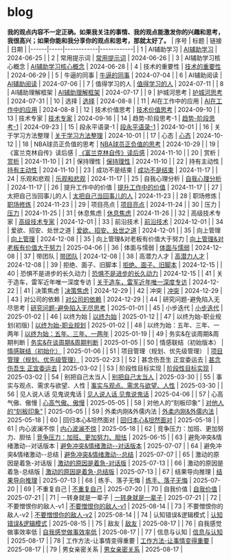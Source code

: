 # blog

**我的观点内容不一定正确。如果我关注的事情、我的观点能激发你的兴趣和思考，我很高兴；如果你能和我分享你的观点和思考，那就太好了。**
| 序号 | 标题 | 链接   | 日期       |
|------|-----|------------|------------|
| 1 | AI辅助学习 | [AI辅助学习](https://github.com/yangshipo/blog/blob/master/%E9%9A%8F%E6%84%9F/AI%E8%BE%85%E5%8A%A9%E5%AD%A6%E4%B9%A0.md) | 2024-06-25 |
| 2 | 常用提示词 | [常用提示词](https://github.com/yangshipo/blog/blob/master/%E9%9A%8F%E6%84%9F/%E5%B8%B8%E7%94%A8%E6%8F%90%E7%A4%BA%E8%AF%8D.md) | 2024-06-26 |
| 3 | AI辅助学习核心概念 | [AI辅助学习核心概念](https://github.com/yangshipo/blog/blob/master/%E9%9A%8F%E6%84%9F/AI%E8%BE%85%E5%8A%A9%E5%AD%A6%E4%B9%A0%E6%A0%B8%E5%BF%83%E6%A6%82%E5%BF%B5.md) | 2024-06-28 |
| 4 | 技术的重要性 | [技术的重要性](https://github.com/yangshipo/blog/blob/master/%E9%9A%8F%E6%84%9F/%E6%8A%80%E6%9C%AF%E7%9A%84%E9%87%8D%E8%A6%81%E6%80%A7.md) | 2024-06-29 |
| 5 | 牛逼的同事 | [牛逼的同事](https://github.com/yangshipo/blog/blob/master/%E9%9A%8F%E6%84%9F/%E7%89%9B%E9%80%BC%E7%9A%84%E5%90%8C%E4%BA%8B.md) | 2024-07-04 |
| 6 | AI辅助阅读 | [AI辅助阅读](https://github.com/yangshipo/blog/blob/master/%E9%9A%8F%E6%84%9F/AI%E8%BE%85%E5%8A%A9%E9%98%85%E8%AF%BB.md) | 2024-07-06 |
| 7 | 值得学习的人 | [值得学习的人](https://github.com/yangshipo/blog/blob/master/%E9%9A%8F%E6%84%9F/%E5%80%BC%E5%BE%97%E5%AD%A6%E4%B9%A0%E7%9A%84%E4%BA%BA.md) | 2024-07-11 |
| 8 | AI辅助理解框架 | [AI辅助理解框架](https://github.com/yangshipo/blog/blob/master/%E9%9A%8F%E6%84%9F/AI%E8%BE%85%E5%8A%A9%E7%90%86%E8%A7%A3%E6%A1%86%E6%9E%B6.md) | 2024-07-17 |
| 9 | 护城河思考 | [护城河思考](https://github.com/yangshipo/blog/blob/master/%E9%9A%8F%E6%84%9F/%E6%8A%A4%E5%9F%8E%E6%B2%B3%E6%80%9D%E8%80%83.md) | 2024-07-31 |
| 10 | 选择 | [选择](https://github.com/yangshipo/blog/blob/master/%E9%9A%8F%E6%84%9F/%E9%80%89%E6%8B%A9.md) | 2024-08-8 |
| 11 | AI在工作中的应用 | [AI在工作中的应用](https://github.com/yangshipo/blog/blob/master/%E9%9A%8F%E6%84%9F/AI%E5%9C%A8%E5%B7%A5%E4%BD%9C%E4%B8%AD%E7%9A%84%E5%BA%94%E7%94%A8.md) | 2024-08-8 |
| 12 | 技术价值思考 | [技术价值思考](https://github.com/yangshipo/blog/blob/master/%E9%9A%8F%E6%84%9F/%E6%8A%80%E6%9C%AF%E4%BB%B7%E5%80%BC%E6%80%9D%E8%80%83.md) | 2024-09-10 |
| 13 | 技术专家 | [技术专家](https://github.com/yangshipo/blog/blob/master/%E9%9A%8F%E6%84%9F/%E6%8A%80%E6%9C%AF%E4%B8%93%E5%AE%B6.md) | 2024-09-16 |
| 14 | 趋势-阶段思考-1 | [趋势-阶段思考-1](https://github.com/yangshipo/blog/blob/master/%E9%9A%8F%E6%84%9F/%E8%B6%8B%E5%8A%BF-%E9%98%B6%E6%AE%B5%E6%80%9D%E8%80%83-1.md) | 2024-09-23 |
| 15 | 段永平语录-1 | [段永平语录-1](https://github.com/yangshipo/blog/blob/master/%E9%9A%8F%E6%84%9F/%E6%AE%B5%E6%B0%B8%E5%B9%B3%E8%AF%AD%E5%BD%95-1.md) | 2024-10-01 |
| 16 | 关于学习方法整理 | [关于学习方法整理](https://github.com/yangshipo/blog/blob/master/%E9%9A%8F%E6%84%9F/%E5%85%B3%E4%BA%8E%E5%AD%A6%E4%B9%A0%E6%96%B9%E6%B3%95%E6%95%B4%E7%90%86.md) | 2024-10-01 |
| 17 | 心态 | [心态](https://github.com/yangshipo/blog/blob/master/%E9%9A%8F%E6%84%9F/%E5%BF%83%E6%80%81.md) | 2024-10-12 |
| 18 | NBA球员正负值的思考 | [NBA球员正负值的思考](https://github.com/yangshipo/blog/blob/master/%E9%9A%8F%E6%84%9F/NBA%E7%90%83%E5%91%98%E6%AD%A3%E8%B4%9F%E5%80%BC%E7%9A%84%E6%80%9D%E8%80%83.md) | 2024-10-29 |
| 19 | 《富兰克林自传》读后感 | [《富兰克林自传》读后感](https://github.com/yangshipo/blog/blob/master/%E3%80%8A%E5%AF%8C%E5%85%B0%E5%85%8B%E6%9E%97%E3%80%8B%E8%AF%BB%E5%90%8E%E6%84%9F-part1.md) | 2024-11-10 |
| 20 | 赏析 | [赏析](https://github.com/yangshipo/blog/blob/master/%E9%9A%8F%E6%84%9F/%E8%B5%8F%E6%9E%90.md) | 2024-11-10 |
| 21 | 保持理性 | [保持理性](https://github.com/yangshipo/blog/blob/master/%E9%9A%8F%E6%84%9F/%E4%BF%9D%E6%8C%81%E7%90%86%E6%80%A7.md) | 2024-11-10 |
| 22 | 持有主动性 | [持有主动性](https://github.com/yangshipo/blog/blob/master/%E9%9A%8F%E6%84%9F/%E6%8C%81%E6%9C%89%E4%B8%BB%E5%8A%A8%E6%80%A7.md) | 2024-11-10 |
| 23 | 成功不是结束 | [成功不是结束](https://github.com/yangshipo/blog/blob/master/%E9%9A%8F%E6%84%9F/SuccessIsNotEnd.md) | 2024-11-17 |
| 24 | 乐观和悲观 | [乐观和悲观](https://github.com/yangshipo/blog/blob/master/%E9%9A%8F%E6%84%9F/%E4%B9%90%E8%A7%82%E5%92%8C%E6%82%B2%E8%A7%82.md) | 2024-11-17 |
| 25 | 自我心理分析 | [自我心理分析](https://github.com/yangshipo/blog/blob/master/%E9%9A%8F%E6%84%9F/%E8%87%AA%E6%88%91%E5%BF%83%E7%90%86%E5%88%86%E6%9E%90.md) | 2024-11-17 |
| 26 | 提升工作中的价值 | [提升工作中的价值](https://github.com/yangshipo/blog/blob/master/%E9%9A%8F%E6%84%9F/%E6%8F%90%E5%8D%87%E5%B7%A5%E4%BD%9C%E4%B8%AD%E7%9A%84%E4%BB%B7%E5%80%BC.md) | 2024-11-17 |
| 27 | 太把自己当回事儿的人 | [太把自己当回事儿的人](https://github.com/yangshipo/blog/blob/master/%E9%9A%8F%E6%84%9F/%E5%A4%AA%E6%8A%8A%E8%87%AA%E5%B7%B1%E5%BD%93%E5%9B%9E%E4%BA%8B%E5%84%BF%E7%9A%84%E4%BA%BA.md) | 2024-11-23 |
| 28 | 职场修炼 | [职场修炼](https://github.com/yangshipo/blog/blob/master/%E9%9A%8F%E6%84%9F/%E8%81%8C%E5%9C%BA%E4%BF%AE%E7%82%BC.md) | 2024-11-23 |
| 29 | 项目亮点 | [项目亮点](https://github.com/yangshipo/blog/blob/master/%E9%9A%8F%E6%84%9F/%E9%A1%B9%E7%9B%AE%E4%BA%AE%E7%82%B9.md) | 2024-11-24 |
| 30 | 压力 | [压力](https://github.com/yangshipo/blog/blob/master/%E9%9A%8F%E6%84%9F/%E5%8E%8B%E5%8A%9B.md) | 2024-11-25 |
| 31 | 休息焦虑 | [休息焦虑](https://github.com/yangshipo/blog/blob/master/%E9%9A%8F%E6%84%9F/%E4%BC%91%E6%81%AF%E7%84%A6%E8%99%91.md) | 2024-11-26 |
| 32 | 高级技术专家 | [高级技术专家](https://github.com/yangshipo/blog/blob/master/%E9%9A%8F%E6%84%9F/%E9%AB%98%E7%BA%A7%E6%8A%80%E6%9C%AF%E4%B8%93%E5%AE%B6.md) | 2024-12-01 |
| 33 | 前沿技术 | [前沿技术](https://github.com/yangshipo/blog/blob/master/%E9%9A%8F%E6%84%9F/%E5%89%8D%E6%B2%BF%E6%8A%80%E6%9C%AF.md) | 2024-12-01 |
| 34 | 爱欲、招安、处世之道 | [爱欲、招安、处世之道](https://github.com/yangshipo/blog/blob/master/%E9%9A%8F%E6%84%9F/%E7%88%B1%E6%AC%B2%E3%80%81%E6%8B%9B%E5%AE%89%E3%80%81%E5%A4%84%E4%B8%96%E4%B9%8B%E9%81%93.md) | 2024-12-01 |
| 35 | 向上管理 | [向上管理](https://github.com/yangshipo/blog/blob/master/%E9%9A%8F%E6%84%9F/%E5%90%91%E4%B8%8A%E7%AE%A1%E7%90%86.md) | 2024-12-08 |
| 35 | 向上管理&对老板有价值大于努力 | [向上管理&对老板有价值大于努力](https://github.com/yangshipo/blog/blob/master/%E9%9A%8F%E6%84%9F/%E5%90%91%E4%B8%8A%E7%AE%A1%E7%90%86%26%E5%AF%B9%E8%80%81%E6%9D%BF%E6%9C%89%E4%BB%B7%E5%80%BC%E5%A4%A7%E4%BA%8E%E5%8A%AA%E5%8A%9B.md) | 2025-04-06 |
| 36 | 体面与懦弱 | [体面与懦弱](https://github.com/yangshipo/blog/blob/master/%E9%9A%8F%E6%84%9F/%E4%BD%93%E9%9D%A2%E4%B8%8E%E6%87%A6%E5%BC%B1.md) | 2024-12-08 |
| 37 | 带团队 | [带团队](https://github.com/yangshipo/blog/blob/master/%E9%9A%8F%E6%84%9F/%E5%B8%A6%E5%9B%A2%E9%98%9F.md) | 2024-12-08 |
| 38 | 高潜力人才 | [高潜力人才](https://github.com/yangshipo/blog/blob/master/%E9%9A%8F%E6%84%9F/%E9%AB%98%E6%BD%9C%E5%8A%9B%E4%BA%BA%E6%89%8D.md) | 2024-12-08 |
| 39 | 拒绝、面子、旧脚本 | [拒绝、面子、旧脚本](https://github.com/yangshipo/blog/blob/master/%E6%8B%92%E7%BB%9D%E3%80%81%E9%9D%A2%E5%AD%90%E3%80%81%E6%97%A7%E8%84%9A%E6%9C%AC.md) | 2024-12-15 |
| 40 | 恐惧不是进步的长久动力 | [恐惧不是进步的长久动力](https://github.com/yangshipo/blog/blob/master/%E9%9A%8F%E6%84%9F/%E6%81%90%E6%83%A7%E4%B8%8D%E6%98%AF%E8%BF%9B%E6%AD%A5%E7%9A%84%E9%95%BF%E4%B9%85%E5%8A%A8%E5%8A%9B.md) | 2024-12-15 |
| 41 | 关于造车，雷军近年唯一深度专访 | [关于造车，雷军近年唯一深度专访](https://github.com/yangshipo/blog/blob/master/%E9%9A%8F%E6%84%9F/%E5%85%B3%E4%BA%8E%E9%80%A0%E8%BD%A6%EF%BC%8C%E9%9B%B7%E5%86%9B%E8%BF%91%E5%B9%B4%E5%94%AF%E4%B8%80%E6%B7%B1%E5%BA%A6%E4%B8%93%E8%AE%BF.md) | 2024-12-22 |
| 41 | 决策焦虑 | [决策焦虑](https://github.com/yangshipo/blog/blob/master/%E9%9A%8F%E6%84%9F/%E5%86%B3%E7%AD%96%E7%84%A6%E8%99%91.md) | 2024-12-29 |
| 42 | 冲突 | [冲突](https://github.com/yangshipo/blog/blob/master/%E9%9A%8F%E6%84%9F/%E5%86%B2%E7%AA%81.md) | 2024-12-29 |
| 43 | 对公司的依赖 | [对公司的依赖](https://github.com/yangshipo/blog/blob/master/%E9%9A%8F%E6%84%9F/%E5%AF%B9%E5%85%AC%E5%8F%B8%E7%9A%84%E4%BE%9D%E8%B5%96.md) | 2024-12-29 |
| 44 | 研究问题-避免陷入无尽思考 | [研究问题-避免陷入无尽思考](https://github.com/yangshipo/blog/blob/master/%E9%9A%8F%E6%84%9F/%E7%A0%94%E7%A9%B6%E9%97%AE%E9%A2%98/%E7%A0%94%E7%A9%B6%E9%97%AE%E9%A2%98%E7%A0%94%E7%A9%B6%E9%97%AE%E9%A2%98-%E9%81%BF%E5%85%8D%E9%99%B7%E5%85%A5%E6%97%A0%E5%B0%BD%E6%80%9D%E8%80%83.md) | 2025-01-01 |
| 45 | 小步迭代 | [小步迭代](https://github.com/yangshipo/blog/blob/master/%E9%9A%8F%E6%84%9F/%E5%B0%8F%E6%AD%A5%E8%BF%AD%E4%BB%A3.md) | 2025-01-02 |
| 46 | 以终为始 | [以终为始](https://github.com/yangshipo/blog/blob/master/%E9%9A%8F%E6%84%9F/%E4%BB%A5%E7%BB%88%E4%B8%BA%E5%A7%8B.md) | 2025-01-12 |
| 47 | 以终为始-职业规划(初版) | [以终为始-职业规划](https://github.com/yangshipo/blog/blob/master/%E9%9A%8F%E6%84%9F/%E4%BB%A5%E7%BB%88%E4%B8%BA%E5%A7%8B-%E8%81%8C%E4%B8%9A%E8%A7%84%E5%88%92.md) | 2025-01-02 |
| 48 | 以终为始：五年、三年、一两年 | [以终为始：五年、三年、一两年](https://github.com/yangshipo/blog/blob/master/%E9%9A%8F%E6%84%9F/%E4%BB%A5%E7%BB%88%E4%B8%BA%E5%A7%8B%EF%BC%9A%E4%BA%94%E5%B9%B4%E3%80%81%E4%B8%89%E5%B9%B4%E3%80%81%E4%B8%80%E4%B8%A4%E5%B9%B4.md) | 2025-01-19 |
| 49 | 务实&在谈周期&周期判断 | [务实&在谈周期&周期判断](https://github.com/yangshipo/blog/blob/master/%E9%9A%8F%E6%84%9F/%E5%8A%A1%E5%AE%9E%26%E5%9C%A8%E8%B0%88%E5%91%A8%E6%9C%9F.md) | 2025-01-05 |
| 50 | 情感联结（初始版本） | [情感联结（初始化）](https://github.com/yangshipo/blog/blob/master/%E9%9A%8F%E6%84%9F/%E6%83%85%E6%84%9F%E8%81%94%E7%BB%93.md) | 2025-01-06 |
| 51 | 项目管理（规划、优先级管理） | [项目管理（规划、优先级管理）](https://github.com/yangshipo/blog/blob/master/%E9%9A%8F%E6%84%9F/%E9%A1%B9%E7%9B%AE%E7%AE%A1%E7%90%86.md) | 2025-02-23 |
| 52 | 甚念伤吾生 正宜委运去 | [甚念伤吾生 正宜委运去](https://github.com/yangshipo/blog/blob/master/%E9%9A%8F%E6%84%9F/%E7%94%9A%E5%BF%B5%E4%BC%A4%E5%90%BE%E7%94%9F%E6%AD%A3%E5%AE%9C%E5%A7%94%E8%BF%90%E5%8E%BB.md) | 2025-03-02 |
| 53 | 阶段性目标实现 | [阶段性目标实现](https://github.com/yangshipo/blog/blob/master/%E9%9A%8F%E6%84%9F/%E7%A0%94%E7%A9%B6%E9%97%AE%E9%A2%98/%E9%98%B6%E6%AE%B5%E6%80%A7%E5%AE%9E%E7%8E%B0%E7%9B%AE%E6%A0%87.md) | 2025-03-02 |
| 54 | 别把自己太当人 | [别把自己太当人](https://github.com/yangshipo/blog/blob/master/%E9%9A%8F%E6%84%9F/%E5%88%AB%E6%8A%8A%E8%87%AA%E5%B7%B1%E5%A4%AA%E5%BD%93%E4%BA%BA.md) | 2025-03-30 |
| 55 | 事实与观点、需求与欲望、人性 | [事实与观点、需求与欲望、人性](https://github.com/yangshipo/blog/blob/master/%E9%9A%8F%E6%84%9F/%E4%BA%8B%E5%AE%9E%E4%B8%8E%E8%A7%82%E7%82%B9%E3%80%81%E9%9C%80%E6%B1%82%E4%B8%8E%E6%AC%B2%E6%9C%9B%E3%80%81%E4%BA%BA%E6%80%A7.md) | 2025-03-30 |
| 56 | 见人说人话 见鬼说鬼话 | [见人说人话 见鬼说鬼话](https://github.com/yangshipo/blog/blob/master/%E9%9A%8F%E6%84%9F/%E8%A7%81%E4%BA%BA%E8%AF%B4%E4%BA%BA%E8%AF%9D%E8%A7%81%E9%AC%BC%E8%AF%B4%E9%AC%BC%E8%AF%9D.md) | 2025-04-06 |
| 57 | 心高气傲、傲慢 | [心高气傲、傲慢](https://github.com/yangshipo/blog/blob/master/%E9%9A%8F%E6%84%9F/%E5%BF%83%E9%AB%98%E6%B0%94%E5%82%B2%E3%80%81%E5%82%B2%E6%85%A2.md) | 2025-05-05 |
| 58 | 对他人的“刻板印象” | [对他人的“刻板印象”](https://github.com/yangshipo/blog/blob/master/%E9%9A%8F%E6%84%9F/%E5%AF%B9%E4%BB%96%E4%BA%BA%E7%9A%84%E2%80%9C%E5%88%BB%E6%9D%BF%E5%8D%B0%E8%B1%A1%E2%80%9D.md) | 2025-05-05 |
| 59 | 外柔内刚&外儒内法 | [外柔内刚&外儒内法](https://github.com/yangshipo/blog/blob/master/%E9%9A%8F%E6%84%9F/%E5%A4%96%E6%9F%94%E5%86%85%E5%88%9A%26%E5%A4%96%E5%84%92%E5%86%85%E6%B3%95.md) | 2025-05-18 |
| 60 | 回归本心&坦然面对 | [回归本心&坦然面对](https://github.com/yangshipo/blog/blob/master/%E9%9A%8F%E6%84%9F/%E5%9B%9E%E5%BD%92%E6%9C%AC%E5%BF%83%26%E5%9D%A6%E7%84%B6%E9%9D%A2%E5%AF%B9.md) | 2025-05-18 |
| 61 | 内心波澜不惊 | [内心波澜不惊](https://github.com/yangshipo/blog/blob/master/%E9%9A%8F%E6%84%9F/%E5%86%85%E5%BF%83%E6%B3%A2%E6%BE%9C%E4%B8%8D%E6%83%8A.md) | 2025-05-18 |
| 62 | 竞争压力：加班、更加努力、胆怯 | [竞争压力：加班、更加努力、胆怯](https://github.com/yangshipo/blog/blob/master/%E9%9A%8F%E6%84%9F/%E7%AB%9E%E4%BA%89%E5%8E%8B%E5%8A%9B.md) | 2025-06-15 |
| 63 | 避免冲突&情绪激动--对话版本 | [避免冲突&情绪激动--对话版本](https://github.com/yangshipo/blog/blob/master/%E9%9A%8F%E6%84%9F/%E9%81%BF%E5%85%8D%E5%86%B2%E7%AA%81%26%E6%83%85%E7%BB%AA%E6%BF%80%E5%8A%A8--%E5%AF%B9%E8%AF%9D%E7%89%88%E6%9C%AC.md) | 2025-07-07 |
| 64 | 避免冲突&情绪激动--总结 | [避免冲突&情绪激动--总结](https://github.com/yangshipo/blog/blob/master/%E9%9A%8F%E6%84%9F/%E9%81%BF%E5%85%8D%E5%86%B2%E7%AA%81&%E6%83%85%E7%BB%AA%E6%BF%80%E5%8A%A8--%E6%80%BB%E7%BB%93.md) | 2025-07-07 |
| 65 | 激动的原因是着急-对话版 | [激动的原因是着急-对话版](https://github.com/yangshipo/blog/blob/master/%E9%9A%8F%E6%84%9F/%E6%BF%80%E5%8A%A8%E7%9A%84%E5%8E%9F%E5%9B%A0%E6%98%AF%E7%9D%80%E6%80%A5-%E5%AF%B9%E8%AF%9D%E7%89%88.md) | 2025-07-13 |
| 66 | 激动的原因是着急-总结版 | [激动的原因是着急-总结版](https://github.com/yangshipo/blog/blob/master/%E9%9A%8F%E6%84%9F/%E6%BF%80%E5%8A%A8%E7%9A%84%E5%8E%9F%E5%9B%A0%E6%98%AF%E7%9D%80%E6%80%A5-%E6%80%BB%E7%BB%93%E7%89%88.md) | 2025-07-13 |
| 67 | 结果导向推理 | [结果导向推理](https://github.com/yangshipo/blog/blob/master/%E9%9A%8F%E6%84%9F/%E7%BB%93%E6%9E%9C%E5%AF%BC%E5%90%91%E6%8E%A8%E7%90%86.md) | 2025-07-13 |
| 68 | 练手、落子无悔 | [练手、落子无悔](https://github.com/yangshipo/blog/blob/master/%E9%9A%8F%E6%84%9F/%E7%BB%83%E6%89%8B%E3%80%81%E8%90%BD%E5%AD%90%E6%97%A0%E6%82%94.md) | 2025-07-20 |
| 69 | 不重复自己 | [不重复自己](https://github.com/yangshipo/blog/blob/master/%E9%9A%8F%E6%84%9F/%E4%B8%8D%E9%87%8D%E5%A4%8D%E8%87%AA%E5%B7%B1.md) | 2025-07-20 |
| 70 | 自我价值 | [自我价值](https://github.com/yangshipo/blog/blob/master/%E9%9A%8F%E6%84%9F/%E8%87%AA%E6%88%91%E4%BB%B7%E5%80%BC.md) | 2025-07-21 |
| 71 | 一转身就是一辈子 | [一转身就是一辈子](https://github.com/yangshipo/blog/blob/master/%E9%9A%8F%E6%84%9F/%E4%B8%80%E8%BD%AC%E8%BA%AB%E5%B0%B1%E6%98%AF%E4%B8%80%E8%BE%88%E5%AD%90.md) | 2025-07-21 |
| 72 | 不要憎恨你的敌人-v1 | [不要憎恨你的敌人-v1](https://github.com/yangshipo/blog/blob/master/%E9%9A%8F%E6%84%9F/%E4%B8%8D%E8%A6%81%E6%86%8E%E6%81%A8%E4%BD%A0%E7%9A%84%E6%95%8C%E4%BA%BA-v1.md) | 2025-08-14 |
| 73 | 不要憎恨你的敌人-v2 | [不要憎恨你的敌人-v2](https://github.com/yangshipo/blog/blob/master/%E9%9A%8F%E6%84%9F/%E4%B8%8D%E8%A6%81%E6%86%8E%E6%81%A8%E4%BD%A0%E7%9A%84%E6%95%8C%E4%BA%BA-v2.md) | 2025-08-14 |
| 74 | 认知错误&逻辑模式 | [认知错误&逻辑模式](https://github.com/yangshipo/blog/blob/master/%E9%9A%8F%E6%84%9F/%E8%AE%A4%E7%9F%A5%E9%94%99%E8%AF%AF%26%E9%80%BB%E8%BE%91%E6%A8%A1%E5%BC%8F.md) | 2025-08-15 |
| 75 | 敌友 | [敌友](https://github.com/yangshipo/blog/blob/master/%E9%9A%8F%E6%84%9F/%E6%95%8C%E5%8F%8B.md) | 2025-08-17 |
| 76 | 自我感觉做事效率低 | [自我感觉做事效率低](https://github.com/yangshipo/blog/blob/master/%E9%9A%8F%E6%84%9F/%E8%87%AA%E6%88%91%E6%84%9F%E8%A7%89%E5%81%9A%E4%BA%8B%E6%95%88%E7%8E%87%E4%BD%8E.md) | 2025-08-17 |
| 77 | 信息与认知 | [信息与认知](https://github.com/yangshipo/blog/blob/master/%E9%9A%8F%E6%84%9F/%E4%BF%A1%E6%81%AF%E4%B8%8E%E8%AE%A4%E7%9F%A5.md) | 2025-08-17 |
| 78 | 工作方法-让事情变得重要 | [工作方法-让事情变得重要](https://github.com/yangshipo/blog/blob/master/%E9%9A%8F%E6%84%9F/%E5%B7%A5%E4%BD%9C%E6%96%B9%E6%B3%95-%E8%AE%A9%E4%BA%8B%E6%83%85%E5%8F%98%E5%BE%97%E9%87%8D%E8%A6%81.md) | 2025-08-17 |
| 79 | 男女亲密关系 | [男女亲密关系](https://github.com/yangshipo/blog/blob/master/%E9%9A%8F%E6%84%9F/%E7%94%B7%E5%A5%B3%E4%BA%B2%E5%AF%86%E5%85%B3%E7%B3%BB.md) | 2025-08-17 |
